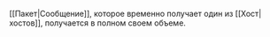 
[[Пакет|Сообщение]], которое временно получает один из [[Хост|хостов]], получается в полном своем объеме.